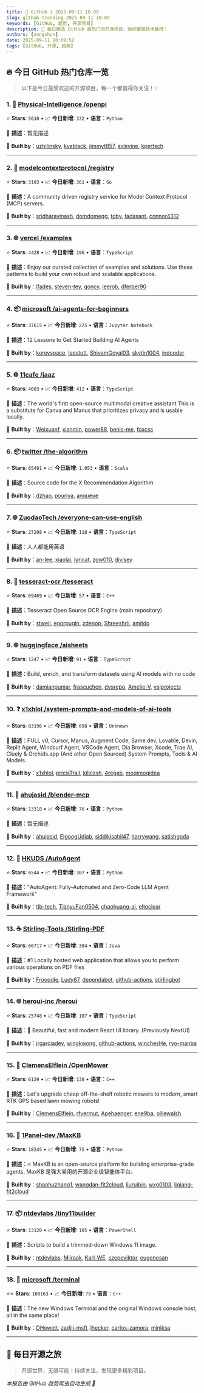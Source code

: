```yaml
---
title: 🚀 GitHub | 2025-09-11 10:09
slug: github-trending-2025-09-11 10:09
keywords: [GitHub, 趋势, 开源项目]
description: 🌟 每日精选 GitHub 最热门的开源项目，助你掌握技术脉搏！
authors: [yangshun]
date: 2025-09-11 10:09:52
tags: [GitHub, 开源, 趋势]
---
```


## 🔥 今日 GitHub 热门仓库一览

> 以下是今日最受欢迎的开源项目，每一个都值得你关注！💡

### 1. 🐍 [Physical-Intelligence /openpi](https://github.com/Physical-Intelligence/openpi)

⭐ **Stars**: `5610`   •   📈 **今日新增**: `332`   •   **语言**：`Python`

📝 **描述**：暂无描述

🤝 **Built by**：[uzhilinsky](https://github.com/uzhilinsky), [kvablack](https://github.com/kvablack), [jimmyt857](https://github.com/jimmyt857), [svlevine](https://github.com/svlevine), [kpertsch](https://github.com/kpertsch)

---

### 2. 🚦 [modelcontextprotocol /registry](https://github.com/modelcontextprotocol/registry)

⭐ **Stars**: `3193`   •   📈 **今日新增**: `361`   •   **语言**：`Go`

📝 **描述**：A community driven registry service for Model Context Protocol (MCP) servers.

🤝 **Built by**：[sridharavinash](https://github.com/sridharavinash), [domdomegg](https://github.com/domdomegg), [toby](https://github.com/toby), [tadasant](https://github.com/tadasant), [connor4312](https://github.com/connor4312)

---

### 3. 🌐 [vercel /examples](https://github.com/vercel/examples)

⭐ **Stars**: `4428`   •   📈 **今日新增**: `196`   •   **语言**：`TypeScript`

📝 **描述**：Enjoy our curated collection of examples and solutions. Use these patterns to build your own robust and scalable applications.

🤝 **Built by**：[lfades](https://github.com/lfades), [steven-tey](https://github.com/steven-tey), [goncy](https://github.com/goncy), [leerob](https://github.com/leerob), [dferber90](https://github.com/dferber90)

---

### 4. 📦 [microsoft /ai-agents-for-beginners](https://github.com/microsoft/ai-agents-for-beginners)

⭐ **Stars**: `37615`   •   📈 **今日新增**: `225`   •   **语言**：`Jupyter Notebook`

📝 **描述**：12 Lessons to Get Started Building AI Agents

🤝 **Built by**：[koreyspace](https://github.com/koreyspace), [leestott](https://github.com/leestott), [ShivamGoyal03](https://github.com/ShivamGoyal03), [skytin1004](https://github.com/skytin1004), [indcoder](https://github.com/indcoder)

---

### 5. 🌐 [11cafe /jaaz](https://github.com/11cafe/jaaz)

⭐ **Stars**: `4003`   •   📈 **今日新增**: `412`   •   **语言**：`TypeScript`

📝 **描述**：The world's first open-source multimodal creative assistant This is a substitute for Canva and Manus that prioritizes privacy and is usable locally.

🤝 **Built by**：[Weixuanf](https://github.com/Weixuanf), [xianmin](https://github.com/xianmin), [power88](https://github.com/power88), [benis-me](https://github.com/benis-me), [foxcss](https://github.com/foxcss)

---

### 6. 📦 [twitter /the-algorithm](https://github.com/twitter/the-algorithm)

⭐ **Stars**: `65491`   •   📈 **今日新增**: `1,053`   •   **语言**：`Scala`

📝 **描述**：Source code for the X Recommendation Algorithm

🤝 **Built by**：[dzhao](https://github.com/dzhao), [pouriya](https://github.com/pouriya), [anqueue](https://github.com/anqueue)

---

### 7. 🌐 [ZuodaoTech /everyone-can-use-english](https://github.com/ZuodaoTech/everyone-can-use-english)

⭐ **Stars**: `27208`   •   📈 **今日新增**: `118`   •   **语言**：`TypeScript`

📝 **描述**：人人都能用英语

🤝 **Built by**：[an-lee](https://github.com/an-lee), [xiaolai](https://github.com/xiaolai), [lyricat](https://github.com/lyricat), [zgw010](https://github.com/zgw010), [divisey](https://github.com/divisey)

---

### 8. 🔧 [tesseract-ocr /tesseract](https://github.com/tesseract-ocr/tesseract)

⭐ **Stars**: `69469`   •   📈 **今日新增**: `57`   •   **语言**：`C++`

📝 **描述**：Tesseract Open Source OCR Engine (main repository)

🤝 **Built by**：[stweil](https://github.com/stweil), [egorpugin](https://github.com/egorpugin), [zdenop](https://github.com/zdenop), [Shreeshrii](https://github.com/Shreeshrii), [amitdo](https://github.com/amitdo)

---

### 9. 🌐 [huggingface /aisheets](https://github.com/huggingface/aisheets)

⭐ **Stars**: `1247`   •   📈 **今日新增**: `91`   •   **语言**：`TypeScript`

📝 **描述**：Build, enrich, and transform datasets using AI models with no code

🤝 **Built by**：[damianpumar](https://github.com/damianpumar), [frascuchon](https://github.com/frascuchon), [dvsrepo](https://github.com/dvsrepo), [Amelie-V](https://github.com/Amelie-V), [ysjprojects](https://github.com/ysjprojects)

---

### 10. ❓ [x1xhlol /system-prompts-and-models-of-ai-tools](https://github.com/x1xhlol/system-prompts-and-models-of-ai-tools)

⭐ **Stars**: `83196`   •   📈 **今日新增**: `698`   •   **语言**：`Unknown`

📝 **描述**：FULL v0, Cursor, Manus, Augment Code, Same.dev, Lovable, Devin, Replit Agent, Windsurf Agent, VSCode Agent, Dia Browser, Xcode, Trae AI, Cluely & Orchids.app (And other Open Sourced) System Prompts, Tools & AI Models.

🤝 **Built by**：[x1xhlol](https://github.com/x1xhlol), [pricisTrail](https://github.com/pricisTrail), [kiliczsh](https://github.com/kiliczsh), [4regab](https://github.com/4regab), [moqimoqidea](https://github.com/moqimoqidea)

---

### 11. 🐍 [ahujasid /blender-mcp](https://github.com/ahujasid/blender-mcp)

⭐ **Stars**: `13318`   •   📈 **今日新增**: `76`   •   **语言**：`Python`

📝 **描述**：暂无描述

🤝 **Built by**：[ahujasid](https://github.com/ahujasid), [ElgoogUdiab](https://github.com/ElgoogUdiab), [siddikisahil47](https://github.com/siddikisahil47), [harrywang](https://github.com/harrywang), [satishgoda](https://github.com/satishgoda)

---

### 12. 🐍 [HKUDS /AutoAgent](https://github.com/HKUDS/AutoAgent)

⭐ **Stars**: `6544`   •   📈 **今日新增**: `307`   •   **语言**：`Python`

📝 **描述**："AutoAgent: Fully-Automated and Zero-Code LLM Agent Framework"

🤝 **Built by**：[tjb-tech](https://github.com/tjb-tech), [TianyuFan0504](https://github.com/TianyuFan0504), [chaohuang-ai](https://github.com/chaohuang-ai), [eltociear](https://github.com/eltociear)

---

### 13. ☕ [Stirling-Tools /Stirling-PDF](https://github.com/Stirling-Tools/Stirling-PDF)

⭐ **Stars**: `66717`   •   📈 **今日新增**: `384`   •   **语言**：`Java`

📝 **描述**：#1 Locally hosted web application that allows you to perform various operations on PDF files

🤝 **Built by**：[Frooodle](https://github.com/Frooodle), [Ludy87](https://github.com/Ludy87), [dependabot](https://github.com/dependabot), [github-actions](https://github.com/github-actions), [stirlingbot](https://github.com/stirlingbot)

---

### 14. 🌐 [heroui-inc /heroui](https://github.com/heroui-inc/heroui)

⭐ **Stars**: `25748`   •   📈 **今日新增**: `107`   •   **语言**：`TypeScript`

📝 **描述**：🚀 Beautiful, fast and modern React UI library. (Previously NextUI)

🤝 **Built by**：[jrgarciadev](https://github.com/jrgarciadev), [wingkwong](https://github.com/wingkwong), [github-actions](https://github.com/github-actions), [winchesHe](https://github.com/winchesHe), [ryo-manba](https://github.com/ryo-manba)

---

### 15. 🔧 [ClemensElflein /OpenMower](https://github.com/ClemensElflein/OpenMower)

⭐ **Stars**: `6129`   •   📈 **今日新增**: `130`   •   **语言**：`C++`

📝 **描述**：Let's upgrade cheap off-the-shelf robotic mowers to modern, smart RTK GPS based lawn mowing robots!

🤝 **Built by**：[ClemensElflein](https://github.com/ClemensElflein), [rfvermut](https://github.com/rfvermut), [Apehaenger](https://github.com/Apehaenger), [ene9ba](https://github.com/ene9ba), [olliewalsh](https://github.com/olliewalsh)

---

### 16. 🐍 [1Panel-dev /MaxKB](https://github.com/1Panel-dev/MaxKB)

⭐ **Stars**: `18245`   •   📈 **今日新增**: `75`   •   **语言**：`Python`

📝 **描述**：🔥 MaxKB is an open-source platform for building enterprise-grade agents. MaxKB 是强大易用的开源企业级智能体平台。

🤝 **Built by**：[shaohuzhang1](https://github.com/shaohuzhang1), [wangdan-fit2cloud](https://github.com/wangdan-fit2cloud), [liuruibin](https://github.com/liuruibin), [wxg0103](https://github.com/wxg0103), [liqiang-fit2cloud](https://github.com/liqiang-fit2cloud)

---

### 17. 📦 [ntdevlabs /tiny11builder](https://github.com/ntdevlabs/tiny11builder)

⭐ **Stars**: `13120`   •   📈 **今日新增**: `105`   •   **语言**：`PowerShell`

📝 **描述**：Scripts to build a trimmed-down Windows 11 image.

🤝 **Built by**：[ntdevlabs](https://github.com/ntdevlabs), [Miiraak](https://github.com/Miiraak), [Karl-WE](https://github.com/Karl-WE), [szepeviktor](https://github.com/szepeviktor), [eugenesan](https://github.com/eugenesan)

---

### 18. 🔧 [microsoft /terminal](https://github.com/microsoft/terminal)

⭐⭐ **Stars**: `100163`   •   📈 **今日新增**: `79`   •   **语言**：`C++`

📝 **描述**：The new Windows Terminal and the original Windows console host, all in the same place!

🤝 **Built by**：[DHowett](https://github.com/DHowett), [zadjii-msft](https://github.com/zadjii-msft), [lhecker](https://github.com/lhecker), [carlos-zamora](https://github.com/carlos-zamora), [miniksa](https://github.com/miniksa)

---

## 🌈 每日开源之旅

> 开源世界，无限可能！持续关注，发现更多精彩项目。

*本报告由 GitHub 趋势爬虫自动生成 🤖*
